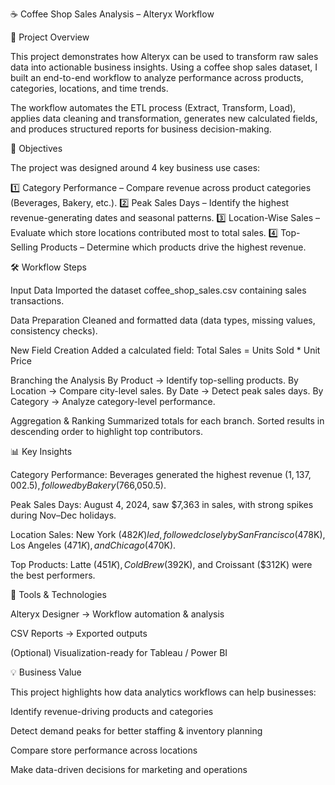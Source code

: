☕ Coffee Shop Sales Analysis – Alteryx Workflow

📌 Project Overview

This project demonstrates how Alteryx can be used to transform raw sales data into actionable business insights.
Using a coffee shop sales dataset, I built an end-to-end workflow to analyze performance across products, categories, locations, and time trends.

The workflow automates the ETL process (Extract, Transform, Load), applies data cleaning and transformation, generates new calculated fields, and produces structured reports for business decision-making.

🎯 Objectives

The project was designed around 4 key business use cases:

1️⃣ Category Performance – Compare revenue across product categories (Beverages, Bakery, etc.).
2️⃣ Peak Sales Days – Identify the highest revenue-generating dates and seasonal patterns.
3️⃣ Location-Wise Sales – Evaluate which store locations contributed most to total sales.
4️⃣ Top-Selling Products – Determine which products drive the highest revenue.

🛠 Workflow Steps

Input Data
Imported the dataset coffee_shop_sales.csv containing sales transactions.

Data Preparation
Cleaned and formatted data (data types, missing values, consistency checks).

New Field Creation
Added a calculated field:
Total Sales = Units Sold * Unit Price

Branching the Analysis
By Product → Identify top-selling products.
By Location → Compare city-level sales.
By Date → Detect peak sales days.
By Category → Analyze category-level performance.

Aggregation & Ranking
Summarized totals for each branch.
Sorted results in descending order to highlight top contributors.

📊 Key Insights

Category Performance: Beverages generated the highest revenue ($1,137,002.5), followed by Bakery ($766,050.5).

Peak Sales Days: August 4, 2024, saw $7,363 in sales, with strong spikes during Nov–Dec holidays.

Location Sales: New York ($482K) led, followed closely by San Francisco ($478K), Los Angeles ($471K), and Chicago ($470K).

Top Products: Latte ($451K), Cold Brew ($392K), and Croissant ($312K) were the best performers.


🚀 Tools & Technologies

Alteryx Designer → Workflow automation & analysis

CSV Reports → Exported outputs

(Optional) Visualization-ready for Tableau / Power BI

💡 Business Value

This project highlights how data analytics workflows can help businesses:

Identify revenue-driving products and categories

Detect demand peaks for better staffing & inventory planning

Compare store performance across locations

Make data-driven decisions for marketing and operations
